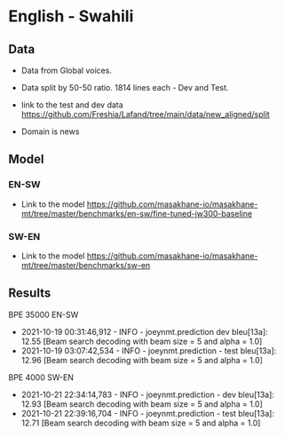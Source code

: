 # English - Swahili

## Data

- Data from Global voices. 

- Data split by 50-50 ratio. 1814 lines each - Dev and Test.

- link to the test and dev data
https://github.com/Freshia/Lafand/tree/main/data/new_aligned/split

- Domain is news

## Model

### EN-SW
- Link to the model
https://github.com/masakhane-io/masakhane-mt/tree/master/benchmarks/en-sw/fine-tuned-jw300-baseline

### SW-EN
- Link to the model
https://github.com/masakhane-io/masakhane-mt/tree/master/benchmarks/sw-en

## Results

BPE 35000 EN-SW
- 2021-10-19 00:31:46,912 - INFO - joeynmt.prediction dev bleu[13a]:  12.55 [Beam search decoding with beam size = 5 and alpha = 1.0]
- 2021-10-19 03:07:42,534 - INFO - joeynmt.prediction - test bleu[13a]:  12.96 [Beam search decoding with beam size = 5 and alpha = 1.0]

BPE 4000 SW-EN
- 2021-10-21 22:34:14,783 - INFO - joeynmt.prediction -  dev bleu[13a]:  12.93 [Beam search decoding with beam size = 5 and alpha = 1.0]
- 2021-10-21 22:39:16,704 - INFO - joeynmt.prediction - test bleu[13a]:  12.71 [Beam search decoding with beam size = 5 and alpha = 1.0]

